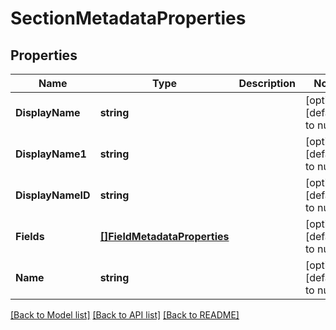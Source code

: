 # SectionMetadataProperties

## Properties
Name | Type | Description | Notes
------------ | ------------- | ------------- | -------------
**DisplayName** | **string** |  | [optional] [default to null]
**DisplayName1** | **string** |  | [optional] [default to null]
**DisplayNameID** | **string** |  | [optional] [default to null]
**Fields** | [**[]FieldMetadataProperties**](FieldMetadataProperties.md) |  | [optional] [default to null]
**Name** | **string** |  | [optional] [default to null]

[[Back to Model list]](../README.md#documentation-for-models) [[Back to API list]](../README.md#documentation-for-api-endpoints) [[Back to README]](../README.md)

